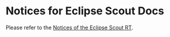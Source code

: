 # Notices for Eclipse Scout Docs

Please refer to the [Notices of the Eclipse Scout RT](https://github.com/eclipse-scout/scout.rt/blob/releases/24.1/NOTICE.md).

